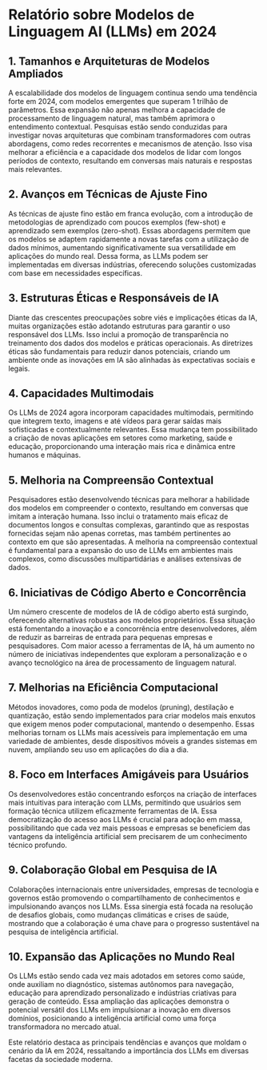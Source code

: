 # Relatório sobre Modelos de Linguagem AI (LLMs) em 2024

## 1. Tamanhos e Arquiteturas de Modelos Ampliados
A escalabilidade dos modelos de linguagem continua sendo uma tendência forte em 2024, com modelos emergentes que superam 1 trilhão de parâmetros. Essa expansão não apenas melhora a capacidade de processamento de linguagem natural, mas também aprimora o entendimento contextual. Pesquisas estão sendo conduzidas para investigar novas arquiteturas que combinam transformadores com outras abordagens, como redes recorrentes e mecanismos de atenção. Isso visa melhorar a eficiência e a capacidade dos modelos de lidar com longos períodos de contexto, resultando em conversas mais naturais e respostas mais relevantes.

## 2. Avanços em Técnicas de Ajuste Fino
As técnicas de ajuste fino estão em franca evolução, com a introdução de metodologias de aprendizado com poucos exemplos (few-shot) e aprendizado sem exemplos (zero-shot). Essas abordagens permitem que os modelos se adaptem rapidamente a novas tarefas com a utilização de dados mínimos, aumentando significativamente sua versatilidade em aplicações do mundo real. Dessa forma, as LLMs podem ser implementadas em diversas indústrias, oferecendo soluções customizadas com base em necessidades específicas.

## 3. Estruturas Éticas e Responsáveis de IA
Diante das crescentes preocupações sobre viés e implicações éticas da IA, muitas organizações estão adotando estruturas para garantir o uso responsável dos LLMs. Isso inclui a promoção de transparência no treinamento dos dados dos modelos e práticas operacionais. As diretrizes éticas são fundamentais para reduzir danos potenciais, criando um ambiente onde as inovações em IA são alinhadas às expectativas sociais e legais.

## 4. Capacidades Multimodais
Os LLMs de 2024 agora incorporam capacidades multimodais, permitindo que integrem texto, imagens e até vídeos para gerar saídas mais sofisticadas e contextualmente relevantes. Essa mudança tem possibilitado a criação de novas aplicações em setores como marketing, saúde e educação, proporcionando uma interação mais rica e dinâmica entre humanos e máquinas.

## 5. Melhoria na Compreensão Contextual
Pesquisadores estão desenvolvendo técnicas para melhorar a habilidade dos modelos em compreender o contexto, resultando em conversas que imitam a interação humana. Isso inclui o tratamento mais eficaz de documentos longos e consultas complexas, garantindo que as respostas fornecidas sejam não apenas corretas, mas também pertinentes ao contexto em que são apresentadas. A melhoria na compreensão contextual é fundamental para a expansão do uso de LLMs em ambientes mais complexos, como discussões multipartidárias e análises extensivas de dados.

## 6. Iniciativas de Código Aberto e Concorrência
Um número crescente de modelos de IA de código aberto está surgindo, oferecendo alternativas robustas aos modelos proprietários. Essa situação está fomentando a inovação e a concorrência entre desenvolvedores, além de reduzir as barreiras de entrada para pequenas empresas e pesquisadores. Com maior acesso a ferramentas de IA, há um aumento no número de iniciativas independentes que exploram a personalização e o avanço tecnológico na área de processamento de linguagem natural.

## 7. Melhorias na Eficiência Computacional
Métodos inovadores, como poda de modelos (pruning), destilação e quantização, estão sendo implementados para criar modelos mais enxutos que exigem menos poder computacional, mantendo o desempenho. Essas melhorias tornam os LLMs mais acessíveis para implementação em uma variedade de ambientes, desde dispositivos móveis a grandes sistemas em nuvem, ampliando seu uso em aplicações do dia a dia.

## 8. Foco em Interfaces Amigáveis para Usuários
Os desenvolvedores estão concentrando esforços na criação de interfaces mais intuitivas para interação com LLMs, permitindo que usuários sem formação técnica utilizem eficazmente ferramentas de IA. Essa democratização do acesso aos LLMs é crucial para adoção em massa, possibilitando que cada vez mais pessoas e empresas se beneficiem das vantagens da inteligência artificial sem precisarem de um conhecimento técnico profundo.

## 9. Colaboração Global em Pesquisa de IA
Colaborações internacionais entre universidades, empresas de tecnologia e governos estão promovendo o compartilhamento de conhecimentos e impulsionando avanços nos LLMs. Essa sinergia está focada na resolução de desafios globais, como mudanças climáticas e crises de saúde, mostrando que a colaboração é uma chave para o progresso sustentável na pesquisa de inteligência artificial.

## 10. Expansão das Aplicações no Mundo Real
Os LLMs estão sendo cada vez mais adotados em setores como saúde, onde auxiliam no diagnóstico, sistemas autônomos para navegação, educação para aprendizado personalizado e indústrias criativas para geração de conteúdo. Essa ampliação das aplicações demonstra o potencial versátil dos LLMs em impulsionar a inovação em diversos domínios, posicionando a inteligência artificial como uma força transformadora no mercado atual. 

Este relatório destaca as principais tendências e avanços que moldam o cenário da IA em 2024, ressaltando a importância dos LLMs em diversas facetas da sociedade moderna.